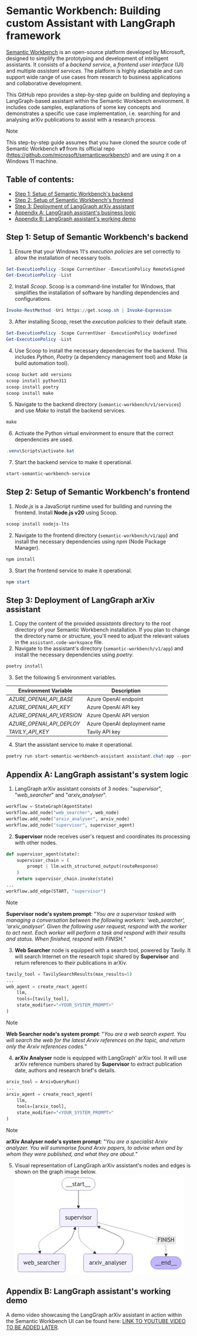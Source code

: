 # Semantic Workbench: Building custom Assistant with LangGraph framework

[Semantic Workbench](https://github.com/microsoft/semanticworkbench) is an open-source platform developed by Microsoft, designed to simplify the prototyping and development of intelligent assistants. It consists of a _backend service_, a _frontend user interface_ (UI) and multiple _assistant services_. The platform is highly adaptable and can support wide range of use cases from research to business applications and collaborative development.

This GitHub repo provides a step-by-step guide on building and deploying a LangGraph-based assistant within the Semantic Workbench environment. It includes code samples, explanations of some key concepts and demonstrates a specific use case implementation, i.e. searching for and analysing arXiv publications to assist with a research process.

> [!NOTE]
> This step-by-step guide assumes that you have cloned the source code of Semantic Workbench **_v1_** from its official repo (https://github.com/microsoft/semanticworkbench) and are using it on a Windows 11 machine.

## Table of contents:
- [Step 1: Setup of Semantic Workbench's backend](https://github.com/LazaUK/SemanticWorkbench-Assistant-LangGraph#step-1-setup-of-semantic-workbenchs-backend)
- [Step 2: Setup of Semantic Workbench's frontend](https://github.com/LazaUK/SemanticWorkbench-Assistant-LangGraph#step-2-setup-of-semantic-workbenchs-frontend)
- [Step 3: Deployment of LangGraph arXiv assistant](https://github.com/LazaUK/SemanticWorkbench-Assistant-LangGraph#step-3-deployment-of-langgraph-arxiv-assistant)
- [Appendix A: LangGraph assistant's business logic](https://github.com/LazaUK/SemanticWorkbench-Assistant-LangGraph#appendix-a-langgraph-assistants-system-logic)
- [Appendix B: LangGraph assistant's working demo](https://github.com/LazaUK/SemanticWorkbench-Assistant-LangGraph#appendix-b-langgraph-assistants-working-demo)

## Step 1: Setup of Semantic Workbench's backend
1. Ensure that your Windows 11's _execution policies_ are set correctly to allow the installation of necessary tools.
``` PowerShell
Set-ExecutionPolicy -Scope CurrentUser -ExecutionPolicy RemoteSigned
Get-ExecutionPolicy -List
```
2. Install _Scoop_. Scoop is a command-line installer for Windows, that simplifies the installation of software by handling dependencies and configurations.
``` PowerShell
Invoke-RestMethod -Uri https://get.scoop.sh | Invoke-Expression
```
3. After installing Scoop, reset the _execution policies_ to their default state.
``` PowerShell
Set-ExecutionPolicy -Scope CurrentUser -ExecutionPolicy Undefined
Get-ExecutionPolicy -List
```
4. Use Scoop to install the necessary dependencies for the backend. This includes _Python_, _Poetry_ (a dependency management tool) and _Make_ (a build automation tool).
``` PowerShell
scoop bucket add versions
scoop install python311
scoop install poetry
scoop install make
```
5. Navigate to the backend directory (```semantic-workbench/v1/services```) and use _Make_ to install the backend services.
``` PowerShell
make
```
6. Activate the Python virtual environment to ensure that the correct dependencies are used.
``` PowerShell
.venv\Scripts\activate.bat
```
7. Start the backend service to make it operational.
``` PowerShell
start-semantic-workbench-service
```

## Step 2: Setup of Semantic Workbench's frontend
1. _Node.js_ is a JavaScript runtime used for building and running the frontend. Install **Node.js v20** using Scoop.
``` PowerShell
scoop install nodejs-lts
```
2. Navigate to the frontend directory (```semantic-workbench/v1/app```) and install the necessary dependencies using _npm_ (Node Package Manager).
``` PowerShell
npm install
```
3.	Start the frontend service to make it operational.
``` PowerShell
npm start
```

## Step 3: Deployment of LangGraph arXiv assistant
1. Copy the content of the provided _assistants_ directory to the root directory of your Semantic Workbench installation. If you plan to change the directory name or structure, you'll need to adjust the relevant values in the ```assistant.code-workspace``` file.
2. Navigate to the assistant's directory (```semantic-workbench/v1/app```) and install the necessary dependencies using _poetry_.
``` PowerShell
poetry install
```
3. Set the following 5 environment variables.

| Environment Variable | Description |
| --- | --- |
| _AZURE_OPENAI_API_BASE_ | Azure OpenAI endpoint |
| _AZURE_OPENAI_API_KEY_ | Azure OpenAI API key |
| _AZURE_OPENAI_API_VERSION_ | Azure OpenAI API version |
| _AZURE_OPENAI_API_DEPLOY_ | Azure OpenAI deployment name |
| _TAVILY_API_KEY_ | Tavily API key |
4. Start the assistant service to make it operational.
``` PowerShell
poetry run start-semantic-workbench-assistant assistant.chat:app --port 3002
```

## Appendix A: LangGraph assistant's system logic
1. LangGraph arXiv assistant consists of 3 nodes: "_supervisor_", "_web_searcher_" and "_arxiv_analyser_".
``` Python
workflow = StateGraph(AgentState)
workflow.add_node("web_searcher", web_node)
workflow.add_node("arxiv_analyser", arxiv_node)
workflow.add_node("supervisor", supervisor_agent)
```
2. **Supervisor** node receives user's request and coordinates its processing with other nodes.
``` Python
def supervisor_agent(state):
    supervisor_chain = (
        prompt | llm.with_structured_output(routeResponse)
    )
    return supervisor_chain.invoke(state)
...
workflow.add_edge(START, "supervisor")
```
> [!NOTE]
> **Supervisor node's system prompt**: "_You are a supervisor tasked with managing a conversation between the following workers: 'web_searcher', 'arxiv_analyser'. Given the following user request, respond with the worker to act next. Each worker will perform a task and respond with their results and status. When finished, respond with FINISH._"
3. **Web Searcher** node is equipped with a search tool, powered by Tavily. It will search Internet on the research topic shared by **Supervisor** and return references to their publications in arXiv.
``` Python
tavily_tool = TavilySearchResults(max_results=5)
...
web_agent = create_react_agent(
    llm,
    tools=[tavily_tool],
    state_modifier="<YOUR_SYSTEM_PROMPT>"
)
```
> [!NOTE]
> **Web Searcher node's system prompt**: "_You are a web search expert. You will search the web for the latest Arxiv references on the topic, and return only the Arxiv references codes._"
4. **arXiv Analyser** node is equipped with LangGraph' arXiv tool. It will use arXiv reference numbers shared by **Supervisor** to extract publication date, authors and research brief's details. 
``` Python
arxiv_tool = ArxivQueryRun()
...
arxiv_agent = create_react_agent(
    llm,
    tools=[arxiv_tool],
    state_modifier="<YOUR_SYSTEM_PROMPT>"
)
```
> [!NOTE]
> **arXiv Analyser node's system prompt**: "_You are a specialist Arxiv analyzer. You will summarise found Arxiv papers, to advise when and by whom they were published, and what they are about._"
5. Visual representation of LangGraph arXiv assistant's nodes and edges is shown on the graph image below.
![LangGraph_nodes](/images/LangGraph_visual.jpeg)

## Appendix B: LangGraph assistant's working demo
A demo video showcasing the LangGraph arXiv assistant in action within the Semantic Workbench UI can be found here: [LINK TO YOUTUBE VIDEO TO BE ADDED LATER]().
